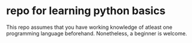 # repo for learning python basics

This repo assumes that you have working knowledge of atleast one programming language beforehand.
Nonetheless, a beginner is welcome.
